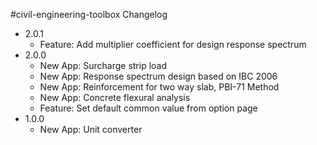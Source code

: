 #civil-engineering-toolbox Changelog

* 2.0.1
    * Feature: Add multiplier coefficient for design response spectrum
* 2.0.0
    * New App: Surcharge strip load
    * New App: Response spectrum design based on IBC 2006
    * New App: Reinforcement for two way slab, PBI-71 Method
    * New App: Concrete flexural analysis
    * Feature: Set default common value from option page
* 1.0.0
    * New App: Unit converter